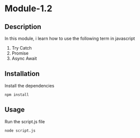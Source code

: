 # Module-1.2

## Description

In this module, i learn how to use the following term in javascript

1. Try Catch
2. Promise
3. Async Await

## Installation

Install the dependencies

```
npm install
```

## Usage

Run the script.js file

```
node script.js
```